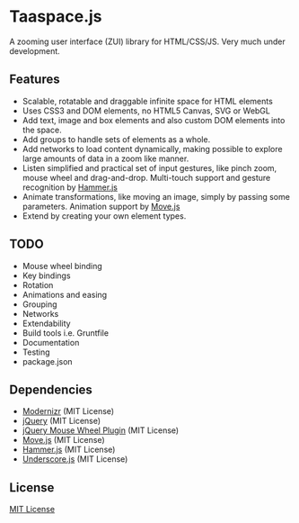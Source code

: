 # Taaspace.js

A zooming user interface (ZUI) library for HTML/CSS/JS. Very much under development.

## Features

- Scalable, rotatable and draggable infinite space for HTML elements
- Uses CSS3 and DOM elements, no HTML5 Canvas, SVG or WebGL
- Add text, image and box elements and also custom DOM elements into the space.
- Add groups to handle sets of elements as a whole.
- Add networks to load content dynamically, making possible to explore large amounts of data in a zoom like manner.
- Listen simplified and practical set of input gestures, like pinch zoom, mouse wheel and drag-and-drop. Multi-touch support and gesture recognition by [Hammer.js](http://eightmedia.github.io/hammer.js/)
- Animate transformations, like moving an image, simply by passing some parameters. Animation support by [Move.js](http://visionmedia.github.io/move.js/)
- Extend by creating your own element types.

## TODO

- Mouse wheel binding
- Key bindings
- Rotation
- Animations and easing
- Grouping
- Networks
- Extendability
- Build tools i.e. Gruntfile
- Documentation
- Testing
- package.json

## Dependencies

- [Modernizr](http://modernizr.com/) (MIT License)
- [jQuery](http://jquery.com/) (MIT License)
- [jQuery Mouse Wheel Plugin](https://github.com/brandonaaron/jquery-mousewheel) (MIT License)
- [Move.js](http://visionmedia.github.io/move.js/) (MIT License)
- [Hammer.js](http://eightmedia.github.io/hammer.js/) (MIT License)
- [Underscore.js](http://underscorejs.org/) (MIT License)

## License

[MIT License](../blob/master/LICENSE)
